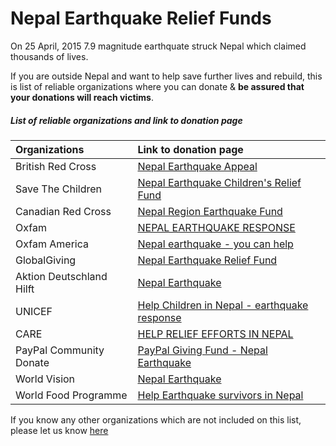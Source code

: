 # Nepal Earthquake Relief Funds

On 25 April, 2015 7.9 magnitude earthquate struck Nepal which claimed thousands of lives.

If you are outside Nepal and want to help save further lives and rebuild, this is list of reliable organizations where you can donate & **be assured that your donations will reach victims**.

##### List of reliable organizations and link to donation page


Organizations              | Link to donation page 
:--------------------------|:----------------------
British Red Cross          | [Nepal Earthquake Appeal](http://www.redcross.org.uk/nepalearthquake)
Save The Children          | [Nepal Earthquake Children's Relief Fund](http://www.savethechildren.org/site/apps/nlnet/content2.aspx?c=8rKLIXMGIpI4E&b=9241341&ct=14615143)
Canadian Red Cross         | [Nepal Region Earthquake Fund](https://secure.redcross.ca/registrant/donate.aspx?eventid=172921)
Oxfam                      | [NEPAL EARTHQUAKE RESPONSE](https://donate.oxfam.org.uk/emergency/nepal?pscid=ps_msn_Emergencies_bing_nepal_earthquake_generic)
Oxfam America              | [Nepal earthquake - you can help](https://secure2.oxfamamerica.org/page/content/nepal_earthquake/)
GlobalGiving               | [Nepal Earthquake Relief Fund](http://www.globalgiving.org/projects/nepal-earthquake-relief-fund/)
Aktion Deutschland Hilft   | [Nepal Earthquake](https://www.spendenkonto-nothilfe.de/)
UNICEF                     | [Help Children in Nepal - earthquake response](http://www.supportunicef.org/site/c.dvKUI9OWInJ6H/b.9274583/k.FBFF/Help_Children_in_Nepal_Donate_for_earthquake_response.htm)
CARE                       | [HELP RELIEF EFFORTS IN NEPAL](https://my.care.org/site/Donation2?18840.donation=form1&df_id=18840)
PayPal Community Donate    | [PayPal Giving Fund - Nepal Earthquake](https://www.paypal-community.com/t5/PayPal-Forward/Helping-the-Victims-of-the-Nepal-Earthquake/ba-p/967501#.VTwq_q_Wq8o.twitter)
World Vision               | [Nepal Earthquake](http://www.wvi.org/nepal-earthquake-0)
World Food Programme       | [Help Earthquake survivors in Nepal](https://give.wfp.org/5279/?step=country)

If you know any other organizations which are not included on this list, please let us know [here](https://github.com/chhantyal/PrayForNepal/issues/1)


